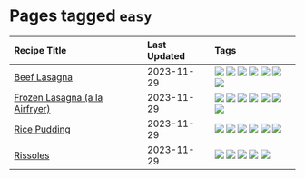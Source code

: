 # Pages tagged `easy`

|Recipe Title|Last Updated|Tags
|:---|:---|:---|
|[Beef Lasagna](../recipes/beeflasagna.md)|2023-11-29|[![](https://img.shields.io/badge/tag-baked-659a8f)](../tags/baked.md) [![](https://img.shields.io/badge/tag-beef-13fda6)](../tags/beef.md) [![](https://img.shields.io/badge/tag-dinner-9acea8)](../tags/dinner.md) [![](https://img.shields.io/badge/tag-easy-9fef19)](../tags/easy.md) [![](https://img.shields.io/badge/tag-italian-95446)](../tags/italian.md) [![](https://img.shields.io/badge/tag-pasta-acbc2f)](../tags/pasta.md) [![](https://img.shields.io/badge/tag-stovetop-28ab17)](../tags/stovetop.md)|
|[Frozen Lasagna (a la Airfryer)](../recipes/lasagnaairfryer.md)|2023-11-29|[![](https://img.shields.io/badge/tag-airfryer-eadebe)](../tags/airfryer.md) [![](https://img.shields.io/badge/tag-cheesey-5b6ac0)](../tags/cheesey.md) [![](https://img.shields.io/badge/tag-easy-9fef19)](../tags/easy.md) [![](https://img.shields.io/badge/tag-italian-95446)](../tags/italian.md) [![](https://img.shields.io/badge/tag-mine-4d8aaa)](../tags/mine.md) [![](https://img.shields.io/badge/tag-pasta-acbc2f)](../tags/pasta.md) [![](https://img.shields.io/badge/tag-reheating-ad1215)](../tags/reheating.md)|
|[Rice Pudding](../recipes/ricepudding.md)|2023-11-29|[![](https://img.shields.io/badge/tag-dairy-8a534c)](../tags/dairy.md) [![](https://img.shields.io/badge/tag-dessert-4e6ea)](../tags/dessert.md) [![](https://img.shields.io/badge/tag-easy-9fef19)](../tags/easy.md) [![](https://img.shields.io/badge/tag-rice-427cd)](../tags/rice.md) [![](https://img.shields.io/badge/tag-rice_cooker-ab4f55)](../tags/rice_cooker.md) [![](https://img.shields.io/badge/tag-vegetarian-f6b493)](../tags/vegetarian.md)|
|[Rissoles](../recipes/rissoles.md)|2023-11-29|[![](https://img.shields.io/badge/tag-aussie-e4f90)](../tags/aussie.md) [![](https://img.shields.io/badge/tag-beef-13fda6)](../tags/beef.md) [![](https://img.shields.io/badge/tag-easy-9fef19)](../tags/easy.md) [![](https://img.shields.io/badge/tag-family-c6d429)](../tags/family.md) [![](https://img.shields.io/badge/tag-fried-062ab)](../tags/fried.md)|